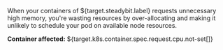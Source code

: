 When your containers of ${target.steadybit.label} requests unnecessary high memory, you're wasting resources by over-allocating and making it unlikely to schedule your pod on available node resources.

**Container affected:** ${target.k8s.container.spec.request.cpu.not-set[]}
